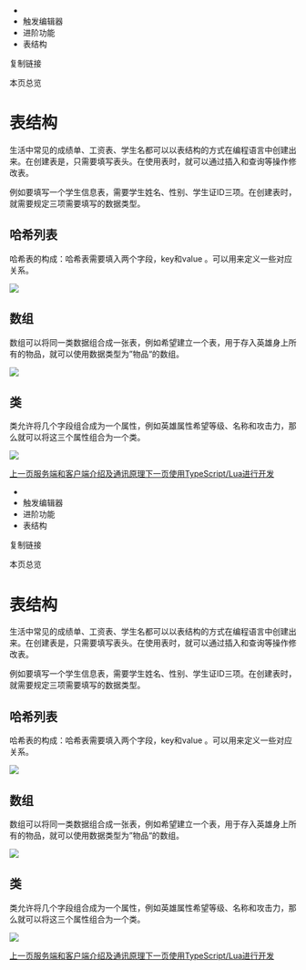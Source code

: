   * [](/)
  * 触发编辑器
  * 进阶功能
  * 表结构

复制链接

本页总览

# 表结构

生活中常见的成绩单、工资表、学生名都可以以表结构的方式在编程语言中创建出来。在创建表是，只需要填写表头。在使用表时，就可以通过插入和查询等操作修改表。

例如要填写一个学生信息表，需要学生姓名、性别、学生证ID三项。在创建表时，就需要规定三项需要填写的数据类型。

## 哈希列表[​](/Manual/TriggerEditor/Advanced/Table#哈希列表 "哈希列表的直接链接")

哈希表的构成：哈希表需要填入两个字段，key和value 。可以用来定义一些对应关系。

![](/assets/images/表1-8fb8ee0d754a2bbbdad3166d42cc719d.png)

## 数组[​](/Manual/TriggerEditor/Advanced/Table#数组 "数组的直接链接")

数组可以将同一类数据组合成一张表，例如希望建立一个表，用于存入英雄身上所有的物品，就可以使用数据类型为”物品“的数组。

![](/assets/images/表2-271e4fa74193385dd7c5a655dd51f715.png)

## 类[​](/Manual/TriggerEditor/Advanced/Table#类 "类的直接链接")

类允许将几个字段组合成为一个属性，例如英雄属性希望等级、名称和攻击力，那么就可以将这三个属性组合为一个类。

![](/assets/images/表3-8e989f8c61353f63dea1306a33bcedb0.png)

[上一页服务端和客户端介绍及通讯原理](/Manual/TriggerEditor/Advanced/ServerAndClient)[下一页使用TypeScript/Lua进行开发](/Manual/TriggerEditor/Advanced/Code)


  * [](/)
  * 触发编辑器
  * 进阶功能
  * 表结构

复制链接

本页总览

# 表结构

生活中常见的成绩单、工资表、学生名都可以以表结构的方式在编程语言中创建出来。在创建表是，只需要填写表头。在使用表时，就可以通过插入和查询等操作修改表。

例如要填写一个学生信息表，需要学生姓名、性别、学生证ID三项。在创建表时，就需要规定三项需要填写的数据类型。

## 哈希列表[​](/Manual/TriggerEditor/Advanced/Table#哈希列表 "哈希列表的直接链接")

哈希表的构成：哈希表需要填入两个字段，key和value 。可以用来定义一些对应关系。

![](/assets/images/表1-8fb8ee0d754a2bbbdad3166d42cc719d.png)

## 数组[​](/Manual/TriggerEditor/Advanced/Table#数组 "数组的直接链接")

数组可以将同一类数据组合成一张表，例如希望建立一个表，用于存入英雄身上所有的物品，就可以使用数据类型为”物品“的数组。

![](/assets/images/表2-271e4fa74193385dd7c5a655dd51f715.png)

## 类[​](/Manual/TriggerEditor/Advanced/Table#类 "类的直接链接")

类允许将几个字段组合成为一个属性，例如英雄属性希望等级、名称和攻击力，那么就可以将这三个属性组合为一个类。

![](/assets/images/表3-8e989f8c61353f63dea1306a33bcedb0.png)

[上一页服务端和客户端介绍及通讯原理](/Manual/TriggerEditor/Advanced/ServerAndClient)[下一页使用TypeScript/Lua进行开发](/Manual/TriggerEditor/Advanced/Code)


